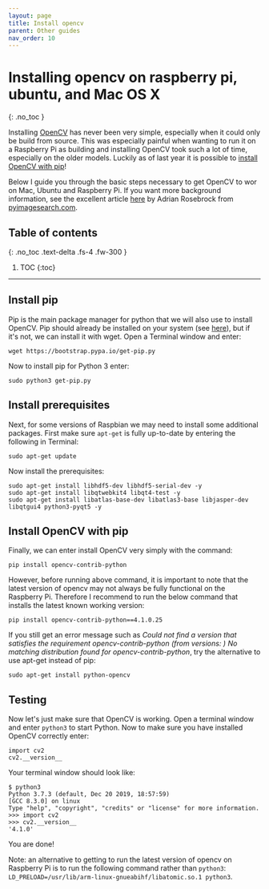```yaml
---
layout: page
title: Install opencv
parent: Other guides
nav_order: 10
---
```


# Installing opencv on raspberry pi, ubuntu, and Mac OS X
{: .no_toc }

Installing [OpenCV](https://opencv.org) has never been very simple, especially when it could only be build from source. This was especially painful when wanting to run it on a Raspberry Pi as building and installing OpenCV took such a lot of time, especially on the older models. Luckily as of last year it is possible to [install OpenCV with pip](https://pypi.org/project/opencv-python)!

Below I guide you through the basic steps necessary to get OpenCV to wor on Mac, Ubuntu and Raspberry Pi. If you want more background information, see the excellent article [here](https://www.pyimagesearch.com/2018/09/19/pip-install-opencv/) by Adrian Rosebrock from [pyimagesearch.com](http://PyImageSearch.com).

## Table of contents
{: .no_toc .text-delta .fs-4 .fw-300 }

1. TOC
{:toc}
---

## Install pip
Pip is the main package manager for python that we will also use to install OpenCV. Pip should already be installed on your system (see [here](https://pip.pypa.io/en/stable/installing/)), but if it's not, we can install it with wget. Open a Terminal window and enter:

```
wget https://bootstrap.pypa.io/get-pip.py
```

Now to install pip for Python 3 enter:

```
sudo python3 get-pip.py
```

## Install prerequisites
Next, for some versions of Raspbian we may need to install some additional packages. First make sure `apt-get` is fully up-to-date by entering the following in Terminal:

```
sudo apt-get update
```

Now install the prerequisites:

```
sudo apt-get install libhdf5-dev libhdf5-serial-dev -y
sudo apt-get install libqtwebkit4 libqt4-test -y
sudo apt-get install libatlas-base-dev libatlas3-base libjasper-dev libqtgui4 python3-pyqt5 -y
```

## Install OpenCV with pip
Finally, we can enter install OpenCV very simply with the command:

```
pip install opencv-contrib-python
```

However, before running above command, it is important to note that the latest version of opencv may not always be fully functional on the Raspberry Pi. Therefore I recommend to run the below command that installs the latest known working version:

```
pip install opencv-contrib-python==4.1.0.25
```

If you still get an error message such as <em>Could not find a version that satisfies the requirement opencv-contrib-python (from versions: ) No matching distribution found for opencv-contrib-python</em>, try the alternative to use apt-get instead of pip:

```
sudo apt-get install python-opencv
```

## Testing
Now let's just make sure that OpenCV is working. Open a terminal window and enter `python3` to start Python. Now to make sure you have installed OpenCV correctly enter:

```
import cv2
cv2.__version__
```

Your terminal window should look like:

```
$ python3
Python 3.7.3 (default, Dec 20 2019, 18:57:59)
[GCC 8.3.0] on linux
Type "help", "copyright", "credits" or "license" for more information.
>>> import cv2
>>> cv2.__version__
'4.1.0'
```

You are done!

Note: an alternative to getting to run the latest version of opencv on Raspberry Pi is to run the following command rather than `python3`: `LD_PRELOAD=/usr/lib/arm-linux-gnueabihf/libatomic.so.1 python3`.
